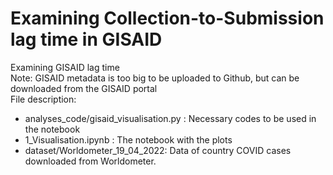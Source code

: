 # Examining Collection-to-Submission lag time in GISAID
Examining GISAID lag time\
Note: GISAID metadata is too big to be uploaded to Github, but can be downloaded from the GISAID portal\
File description:
* analyses_code/gisaid_visualisation.py : Necessary codes to be used in the notebook
* 1_Visualisation.ipynb : The notebook with the plots
* dataset/Worldometer_19_04_2022: Data of country COVID cases downloaded from Worldometer.

